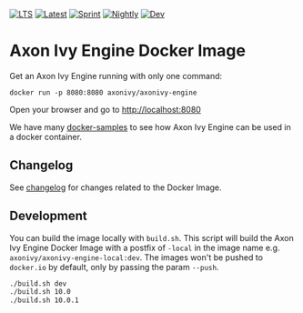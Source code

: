 [![LTS][1]][0] [![Latest][2]][0] 
[![Sprint][3]][0] [![Nightly][4]][0] [![Dev][5]][0]

# Axon Ivy Engine Docker Image

Get an Axon Ivy Engine running with only one command:

    docker run -p 8080:8080 axonivy/axonivy-engine

Open your browser and go to <http://localhost:8080>

We have many [docker-samples](https://github.com/ivy-samples/docker-samples)
to see how Axon Ivy Engine can be used in a docker container.

## Changelog

See [changelog](CHANGELOG.md) for changes related to the Docker Image.

## Development

You can build the image locally with `build.sh`. This script will
build the Axon Ivy Engine Docker Image with a postfix of `-local`
in the image name e.g. `axonivy/axonivy-engine-local:dev`. 
The images won't be pushed to `docker.io` by default, only by
passing the param `--push`.

```bash
./build.sh dev
./build.sh 10.0
./build.sh 10.0.1
```

[0]: https://hub.docker.com/r/axonivy/axonivy-engine/tags
[1]: https://img.shields.io/badge/docker-8.0-green
[2]: https://img.shields.io/badge/docker-latest-yellowgreen
[3]: https://img.shields.io/badge/docker-sprint-yellow
[4]: https://img.shields.io/badge/docker-nightly-orange
[5]: https://img.shields.io/badge/docker-dev-red
